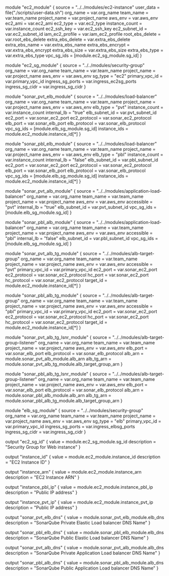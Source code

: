module "ec2_module" {
  source            = "../../modules/ec2-instance"
  user_data         = file("./scripts/user-data.sh")
  org_name          = var.org_name
  team_name         = var.team_name
  project_name      = var.project_name
  aws_env           = var.aws_env
  ec2_ami           = var.ec2_ami
  ec2_type          = var.ec2_type
  instance_count    = var.instance_count
  ec2_ssh_key       = var.ec2_ssh_key
  ec2_subnet_id     = var.ec2_subnet_id
  iam_ec2_profile   = var.iam_ec2_profile
  root_ebs_delete   = var.root_ebs_delete
  extra_ebs_delete  = var.extra_ebs_delete
  extra_ebs_name    = var.extra_ebs_name
  extra_ebs_encrypt = var.extra_ebs_encrypt
  extra_ebs_size    = var.extra_ebs_size
  extra_ebs_type    = var.extra_ebs_type
  vpc_sg_ids        = [module.ec2_sg_module.sg_id]
}

module "ec2_sg_module" {
  source            = "../../modules/security-group"
  org_name          = var.org_name
  team_name         = var.team_name
  project_name      = var.project_name
  aws_env           = var.aws_env
  sg_type           = "ec2"
  primary_vpc_id    = var.primary_vpc_id
  ingress_sg_ports  = var.ingress_ec2sg_ports
  ingress_sg_cidr   = var.ingress_sg_cidr
}

module "sonar_pvt_elb_module" {
  source          = "../../modules/load-balancer"
  org_name        = var.org_name
  team_name       = var.team_name
  project_name    = var.project_name
  aws_env         = var.aws_env
  elb_type        = "pvt"
  instance_count  = var.instance_count
  internal_lb     = "true"
  elb_subnet_id   = var.pvt_subnet_id
  ec2_port        = var.sonar_ec2_port
  ec2_protocol    = var.sonar_ec2_protocol
  elb_port        = var.sonar_elb_port
  elb_protocol    = var.sonar_elb_protocol
  vpc_sg_ids      = [module.elb_sg_module.sg_id]
  instance_ids    = module.ec2_module.instance_id[*]
}

module "sonar_pbl_elb_module" {
  source          = "../../modules/load-balancer"
  org_name        = var.org_name
  team_name       = var.team_name
  project_name    = var.project_name
  aws_env         = var.aws_env
  elb_type        = "pbl"
  instance_count  = var.instance_count
  internal_lb     = "false"
  elb_subnet_id   = var.pbl_subnet_id
  ec2_port        = var.sonar_ec2_port
  ec2_protocol    = var.sonar_ec2_protocol
  elb_port        = var.sonar_elb_port
  elb_protocol    = var.sonar_elb_protocol
  vpc_sg_ids      = [module.elb_sg_module.sg_id]
  instance_ids    = module.ec2_module.instance_id[*]
}

module "sonar_pvt_alb_module" {
  source          = "../../modules/application-load-balancer"
  org_name        = var.org_name
  team_name       = var.team_name
  project_name    = var.project_name
  aws_env         = var.aws_env
  accessible      = "pvt"
  internal_lb     = "true"
  elb_subnet_id   = var.pvt_subnet_id
  vpc_sg_ids      = [module.elb_sg_module.sg_id]
}

module "sonar_pbl_alb_module" {
  source          = "../../modules/application-load-balancer"
  org_name        = var.org_name
  team_name       = var.team_name
  project_name    = var.project_name
  aws_env         = var.aws_env
  accessible      = "pbl"
  internal_lb     = "false"
  elb_subnet_id   = var.pbl_subnet_id
  vpc_sg_ids      = [module.elb_sg_module.sg_id]
}

module "sonar_pvt_alb_tg_module" {
  source          = "../../modules/alb-target-group"
  org_name        = var.org_name
  team_name       = var.team_name
  project_name    = var.project_name
  aws_env         = var.aws_env
  accessible      = "pvt"
  primary_vpc_id  = var.primary_vpc_id
  ec2_port        = var.sonar_ec2_port
  ec2_protocol    = var.sonar_ec2_protocol
  hc_port         = var.sonar_ec2_port
  hc_protocol     = var.sonar_ec2_protocol
  target_id       = module.ec2_module.instance_id[*]
}

module "sonar_pbl_alb_tg_module" {
  source          = "../../modules/alb-target-group"
  org_name        = var.org_name
  team_name       = var.team_name
  project_name    = var.project_name
  aws_env         = var.aws_env
  accessible      = "pbl"
  primary_vpc_id  = var.primary_vpc_id
  ec2_port        = var.sonar_ec2_port
  ec2_protocol    = var.sonar_ec2_protocol
  hc_port         = var.sonar_ec2_port
  hc_protocol     = var.sonar_ec2_protocol
  target_id       = module.ec2_module.instance_id[*]
}

module "sonar_pvt_alb_tg_lsnr_module" {
  source          = "../../modules/alb-target-group-listener"
  org_name        = var.org_name
  team_name       = var.team_name
  project_name    = var.project_name
  aws_env         = var.aws_env
  elb_port        = var.sonar_elb_port
  elb_protocol    = var.sonar_elb_protocol
  alb_arn         = module.sonar_pvt_alb_module.alb_arn
  alb_tg_arn      = module.sonar_pvt_alb_tg_module.alb_target_group_arn
}

module "sonar_pbl_alb_tg_lsnr_module" {
  source          = "../../modules/alb-target-group-listener"
  org_name        = var.org_name
  team_name       = var.team_name
  project_name    = var.project_name
  aws_env         = var.aws_env
  elb_port        = var.sonar_elb_port
  elb_protocol    = var.sonar_elb_protocol
  alb_arn         = module.sonar_pbl_alb_module.alb_arn
  alb_tg_arn      = module.sonar_pbl_alb_tg_module.alb_target_group_arn
}

module "elb_sg_module" {
  source            = "../../modules/security-group"
  org_name          = var.org_name
  team_name         = var.team_name
  project_name      = var.project_name
  aws_env           = var.aws_env
  sg_type           = "elb"
  primary_vpc_id    = var.primary_vpc_id
  ingress_sg_ports  = var.ingress_elbsg_ports
  ingress_sg_cidr   = var.ingress_sg_cidr
}


output "ec2_sg_id" {
  value       = module.ec2_sg_module.sg_id
  description = "Security Group for Web instance"
}

output "instance_id" {
  value       = module.ec2_module.instance_id
  description = "EC2 Instance ID"
}

output "instance_arn" {
  value       = module.ec2_module.instance_arn
  description = "EC2 Instance ARN"
}

output "instance_pbl_ip" {
  value       = module.ec2_module.instance_pbl_ip
  description = "Public IP address"
}

output "instance_pvt_ip" {
  value       = module.ec2_module.instance_pvt_ip
  description = "Public IP address"
}

output "sonar_pvt_elb_dns" {
  value       = module.sonar_pvt_elb_module.elb_dns
  description = "SonarQube Private Elastic Load balancer DNS Name"
}

output "sonar_pbl_elb_dns" {
  value       = module.sonar_pbl_elb_module.elb_dns
  description = "SonarQube Public Elastic Load balancer DNS Name"
}

output "sonar_pvt_alb_dns" {
  value       = module.sonar_pvt_alb_module.alb_dns
  description = "SonarQube Private Application Load balancer DNS Name"
}

output "sonar_pbl_alb_dns" {
  value       = module.sonar_pbl_alb_module.alb_dns
  description = "SonarQube Public Application Load balancer DNS Name"
}
